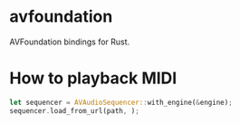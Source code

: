 # avfoundation

AVFoundation bindings for Rust.

# How to playback MIDI
```rust
let sequencer = AVAudioSequencer::with_engine(&engine);
sequencer.load_from_url(path, );
```
